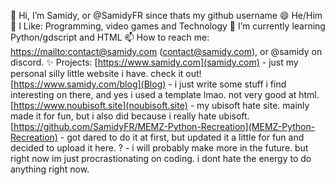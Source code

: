 👋 Hi, I’m Samidy, or @SamidyFR since thats my github username
😄 He/Him
👀 I Like: Programming, video games and Technology
🌱 I’m currently learning Python/gdscript and HTML
📫 How to reach me: [https://mailto:contact@samidy.com](email) (contact@samidy.com), or @samidy on discord.
✨ Projects:
[https://www.samidy.com](samidy.com) - just my personal silly little website i have. check it out!
[https://www.samidy.com/blog](Blog) - i just write some stuff i find interesting on there, and yes i used a template lmao. not very good at html.
[https://www.noubisoft.site](noubisoft.site) - my ubisoft hate site. mainly made it for fun, but i also did because i really hate ubisoft.
[https://github.com/SamidyFR/MEMZ-Python-Recreation](MEMZ-Python-Recreation) - got dared to do it at first, but updated it a little for fun and decided to upload it here.
? - i will probably make more in the future. but right now im just procrastionating on coding. i dont hate the energy to do anything right now. 
